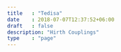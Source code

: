 ```yaml
---
title   : "Tedisa"
date    : 2018-07-07T12:37:52+06:00
draft   : false
description: "Hirth Couplings"
type    : "page"
---
```


